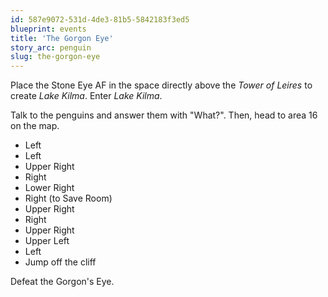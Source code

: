 ```yaml
---
id: 587e9072-531d-4de3-81b5-5842183f3ed5
blueprint: events
title: 'The Gorgon Eye'
story_arc: penguin
slug: the-gorgon-eye
---
```

Place the Stone Eye AF in the space directly above the *Tower of Leires* to create *Lake Kilma*. Enter *Lake Kilma*.

Talk to the penguins and answer them with "What?". Then, head to area 16 on the map.

* Left
* Left
* Upper Right
* Right
* Lower Right
* Right (to Save Room)
* Upper Right
* Right
* Upper Right
* Upper Left
* Left
* Jump off the cliff

Defeat the Gorgon's Eye.